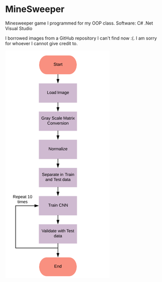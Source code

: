 # MineSweeper
Minesweeper game I programmed for my OOP class.
Software: C# .Net Visual Studio

I borrowed images from a GitHub repository I can't find now :(. I am sorry for whoever I cannot give credit to.

![Minesweeper](https://github.com/RakuTheSenpai/Hiragana-Identifier/blob/master/img/flowchart.png "Minesweeper")
